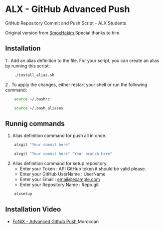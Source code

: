 
# ALX - GitHub Advanced Push

GitHub Repository Commit and Push Script - ALX Students.

Original version from [ SmoxHakim ](https://github.com/smoxhakim/push_to_github) Special thanks to him.
## Installation

1 . Add an alias definition to the file. For your script, you can create an alias by running this script:
```sh
	./install_alias.sh
```

2 . To apply the changes, either restart your shell or run the following command:
```sh
	source ~/.bashrc
```
```sh
	source ~/.bash_aliases
```
    
## Runnig commands

1. Alias definition command for push all in once.
```sh
	alxgit "Your commit here"
```
```sh
	alxgit "Your commit here" "Your branch here"
```

2. Alias definition command for setup repository.
	* Enter your Token : API GitHub token it should be valid please.
	* Enter your GitHub UserName : UserName
	* Enter your Email : email@example.com
	* Enter your Repository Name : Repo.git
```sh
	alxsetup
```

## Installation Video

 - [FoNiX - Advanced Github Push ](https://www.youtube.com/@FoNiXPr012) Moroccan
